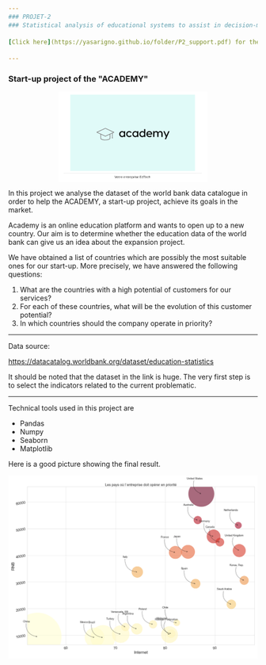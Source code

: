 ```yaml
---
### PROJET-2 
### Statistical analysis of educational systems to assist in decision-making for the international expansion of ACADEMY, an online learning platform

[Click here](https://yasarigno.github.io/folder/P2_support.pdf) for the presentation file of the project. 

---
```

### Start-up project of the "ACADEMY"
<p align="center">
<img align="center" src="support\academy.png" style="width: 300px" />
</p>

In this project we analyse the dataset of the world bank data catalogue in order to help the ACADEMY, a start-up project, achieve its goals in the market.

Academy is an online education platform and wants to open up to a new country. Our aim is to determine whether the education data of the world bank can give us an idea about the expansion project.

We have obtained a list of countries which are possibly the most suitable ones for our start-up. More precisely, we have answered the following questions:

1. What are the countries with a high potential of customers for our services?
2. For each of these countries, what will be the evolution of this customer potential?
3. In which countries should the company operate in priority?

---
Data source:

https://datacatalog.worldbank.org/dataset/education-statistics

It should be noted that the dataset in the link is huge. The very first step is to select the indicators related to the current problematic. 

---
Technical tools used in this project are
  - Pandas
  - Numpy
  - Seaborn
  - Matplotlib

Here is a good picture showing the final result.

<p align="center">
<img align="center" src="support\figure_pays_en_priorite.png" style="width: 800px" />
</p>
